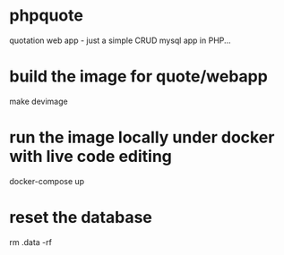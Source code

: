 # phpquote
quotation web app - just a simple CRUD mysql app in PHP...

# build the image for quote/webapp
make devimage

# run the image locally under docker with live code editing
docker-compose up

# reset the database
rm .data -rf

